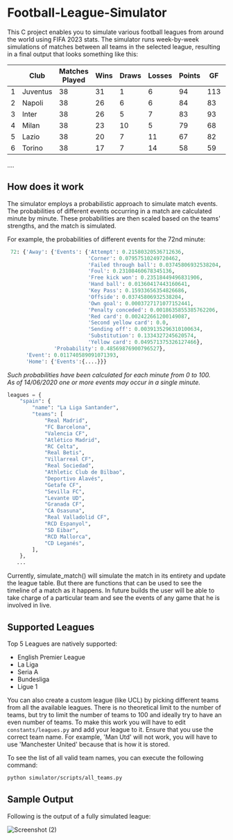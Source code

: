 # Football-League-Simulator

This C project enables you to simulate various football leagues from around the world using FIFA 2023 stats.
The simulator runs week-by-week simulations of matches between all teams in the selected league, resulting in a final output that looks something like this:

|    | Club          |   Matches Played |   Wins |   Draws |   Losses |   Points |   GF |   GA |   GD |
|----|---------------|------------------|--------|---------|----------|----------|------|------|------|
|  1 | Juventus      |               38 |     31 |       1 |        6 |       94 |  113 |   32 |   81 |
|  2 | Napoli        |               38 |     26 |       6 |        6 |       84 |   83 |   31 |   52 |
|  3 | Inter         |               38 |     26 |       5 |        7 |       83 |   93 |   45 |   48 |
|  4 | Milan         |               38 |     23 |      10 |        5 |       79 |   68 |   25 |   43 |
|  5 | Lazio         |               38 |     20 |       7 |       11 |       67 |   82 |   57 |   25 |
|  6 | Torino        |               38 |     17 |       7 |       14 |       58 |   59 |   45 |   14 |
....


## How does it work

The simulator employs a probabilistic approach to simulate match events.
The probabilities of different events occurring in a match are calculated minute by minute.
These probabilities are then scaled based on the teams' strengths, and the match is simulated.

For example, the probabilities of different events for the 72nd minute:

```python
 72: {'Away': {'Events': {'Attempt': 0.21580320536712636,
                          'Corner': 0.07957510249720462,
                          'Failed through ball': 0.03745806932538204,
                          'Foul': 0.23108460678345136,
                          'Free kick won': 0.23518449496831906,
                          'Hand ball': 0.01360417443160641,
                          'Key Pass': 0.15933656354826686,
                          'Offside': 0.03745806932538204,
                          'Own goal': 0.0003727171077152441,
                          'Penalty conceded': 0.0018635855385762206,
                          'Red card': 0.002422661200149087,
                          'Second yellow card': 0.0,
                          'Sending off': 0.0039135296310100634,
                          'Substitution': 0.1334327245620574,
                          'Yellow card': 0.049571375326127466},
               'Probability': 0.48569876900796527},
      'Event': 0.011740589091071393,
      'Home': {'Events':{....}}}
```

_Such probabilities have been calculated for each minute from 0 to 100.</br>_
_As of 14/06/2020 one or more events may occur in a single minute._

```python
leagues = {
    "spain": {
        "name": "La Liga Santander",
        "teams": [
            "Real Madrid",
            "FC Barcelona",
            "Valencia CF",
            "Atlético Madrid",
            "RC Celta",
            "Real Betis",
            "Villarreal CF",
            "Real Sociedad",
            "Athletic Club de Bilbao",
            "Deportivo Alavés",
            "Getafe CF",
            "Sevilla FC",
            "Levante UD",
            "Granada CF",
            "CA Osasuna",
            "Real Valladolid CF",
            "RCD Espanyol",
            "SD Eibar",
            "RCD Mallorca",
            "CD Leganés",
        ],
    },
   ...
```

Currently, simulate_match() will simulate the match in its entirety and update the league table. But there are functions that can be used to see the timeline of a match as it happens. In future builds the user will be able to take charge of a particular team and see the events of any game that he is involved in live.

## Supported Leagues

Top 5 Leagues are natively supported:

* English Premier League
* La Liga
* Seria A
* Bundesliga
* Ligue 1

You can also create a custom league (like UCL) by picking different teams from all the available leagues.
There is no theoretical limit to the number of teams, but try to limit the number of teams to 100 and ideally try to have an even number of teams. To make this work you will have to edit `constants/leagues.py` and add your league to it. Ensure that you use the correct team name. For example, 'Man Utd' will not work, you will have to use 'Manchester United' because that is how it is stored.

To see the list of all valid team names, you can execute the following command:
```bash
python simulator/scripts/all_teams.py
```

## Sample Output

Following is the output of a fully simulated league:

![Screenshot (2)](https://user-images.githubusercontent.com/55048030/84644685-1b96c700-af1d-11ea-81af-6ea056cbdea5.png)
